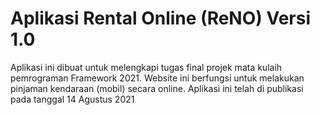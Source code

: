 # Aplikasi Rental Online (ReNO) Versi 1.0
Aplikasi ini dibuat untuk melengkapi tugas final projek mata kulaih pemrograman Framework 2021. Website ini berfungsi untuk melakukan pinjaman kendaraan (mobil) secara online. Aplikasi ini telah di publikasi pada tanggal 14 Agustus 2021

